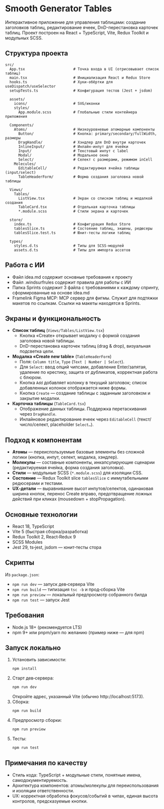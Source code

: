 # Smooth Generator Tables

Интерактивное приложение для управления таблицами: создание заголовков таблиц, редактирование ячеек, DnD-перестановка карточек таблиц. Проект построен на React + TypeScript, Vite, Redux Toolkit и модульных SCSS.

## Структура проекта
```
src/
  App.tsx                      # Точка входа в UI (отрисовывает список таблиц)
  main.tsx                     # Инициализация React и Redux Store
  hooks.ts                     # Хуки-обёртки для useDispatch/useSelector
  setupTests.ts                # Конфигурация тестов (Jest + jsdom)

  assets/
    icons/                     # SVG/иконки
    styles/
      App.module.scss          # Глобальные стили контейнера приложения

  Components/
    Atoms/                     # Низкоуровневые атомарные компоненты
      Button/                  # Кнопка: primary/secondary/fullWidth, размеры
      DragHandle/              # Хэндлер для DnD внутри карточек
      InlineInput/             # Инлайн-инпут для ячейки
      Input/                   # Текстовый инпут с label
      Modal/                   # Модальное окно
      Select/                  # Селект с размерами, режимом inCell
    Molecules/
      EditableCell/            # Редактируемая ячейка таблицы (input/select)
      TableHeaderForm/         # Форма создания заголовка новой таблицы

  Views/
    Tables/
      ListView.tsx             # Экран со списком таблиц и модалкой создания
      TableCard.tsx            # Отдельная карточка таблицы
      *.module.scss            # Стили экрана и карточек

  store/
    index.ts                   # Конфигурация Redux Store
    tablesSlice.ts             # Состояние таблиц, экшены, редюсеры
    tablesSlice.test.ts        # Юнит‑тесты логики таблиц

  types/
    styles.d.ts                # Типы для SCSS‑модулей
    assets.d.ts                # Типы для импорта ассетов
```

## Работа с ИИ
- Файл idea.md содержит основные требования к проекту
- Файл .windsurfrules содержит правила для работы с ИИ
- Папка Sprints содержит 3 файла с требованиями к каждому спринту, сформированные на основе idea.md
- Framelink Figma MCP: MCP сервер для фигмы. Служит для подтяжки макетов по ссылкам. Ссылки на макеты находятся в Sprints.

## Экраны и функциональность
- **Список таблиц** (`Views/Tables/ListView.tsx`)
  - Кнопка «Create» открывает модалку с формой создания заголовка новой таблицы.
  - DnD-перестановка карточек таблиц (drag & drop), визуальная подсветка цели.
- **Модалка «Create new table»** (`TableHeaderForm`)
  - Поля: `Column title`, `Type` (`Text | Number | Select`).
  - Для `Select`: ввод опций чипсами, добавление Enter/запятая, удаление по крестику, защита от дубликатов, корректная работа с блюром.
  - Кнопка `Add` добавляет колонку в текущий заголовок; список добавленных колонок отображается ниже формы.
  - Кнопка `Create` — создание таблицы с заданным заголовком и закрытие модалки.
- **Карточка таблицы** (`TableCard.tsx`)
  - Отображение данных таблицы. Поддержка перетаскивания через `DragHandle`.
  - Инлайновое редактирование ячеек через `EditableCell` (текст/число/селект, placeholder `Select…`).

## Подход к компонентам
- **Атомы** — переиспользуемые базовые элементы без сложной логики (кнопка, инпут, селект, модалка, хэндлер).
- **Молекулы** — составные компоненты, инкапсулирующие сценарии (редактируемая ячейка, форма создания заголовка).
- **Стили** — модульные SCSS (`*.module.scss`) для изоляции CSS.
- **Состояние** — Redux Toolkit slice `tablesSlice` c иммутабельными редюсерами и тестами.
- **UX‑детали** — выравнивание высот инпутов/селектов, одинаковая ширина кнопок, перенос Create вправо, предотвращение ложных действий при кликах (mousedown + stopPropagation).

## Основные технологии
- React 18, TypeScript
- Vite 5 (быстрая сборка/разработка)
- Redux Toolkit 2, React‑Redux 9
- SCSS Modules
- Jest 29, ts‑jest, jsdom — юнит‑тесты стора

## Скрипты
Из `package.json`:
- `npm run dev` — запуск дев‑сервера Vite
- `npm run build` — типизация `tsc -b` и прод‑сборка Vite
- `npm run preview` — локальный предпросмотр собранного билда
- `npm run test` — запуск Jest

## Требования
- Node.js 18+ (рекомендуется LTS)
- npm 9+ или pnpm/yarn по желанию (пример ниже — для npm)

## Запуск локально
1. Установить зависимости:
   ```bash
   npm install
   ```
2. Старт дев‑сервера:
   ```bash
   npm run dev
   ```
   Откройте адрес, указанный Vite (обычно http://localhost:5173).
3. Сборка:
   ```bash
   npm run build
   ```
4. Предпросмотр сборки:
   ```bash
   npm run preview
   ```
5. Тесты:
   ```bash
   npm run test
   ```

## Примечания по качеству
- Стиль кода: TypeScript + модульные стили, понятные имена, самодокументируемость.
- Архитектура компонентов: атомы/молекулы для переиспользования и изоляции ответственности.
- UX: корректная обработка фокусов/событий в чипах, единая высота контролов, предсказуемые кнопки.
